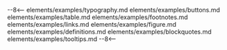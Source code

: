 --8<--
elements/examples/typography.md
elements/examples/buttons.md
elements/examples/table.md
elements/examples/footnotes.md
elements/examples/links.md
elements/examples/figure.md
elements/examples/definitions.md
elements/examples/blockquotes.md
elements/examples/tooltips.md
--8<--